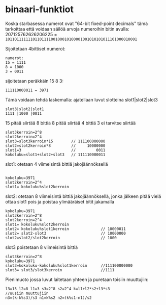 # binaari-funktiot
Koska starbasessa numerot ovat "64-bit fixed-point decimals" tämä tarkoittaa että voidaan säilöä arvoja numeroihin bitin avulla:
207125762626206225 = `1011011111110110111100100010100001001010101011101000010001`

Sijoitetaan 4bittiset numerot:
```
numerot:
15 = 1111
8 = 1000
3 = 0011
```
sijoitetaan peräkkäin 15 8 3:
```
111110000011 = 3971
```
Tämä voidaan tehdä laskemalla:
ajatellaan luvut slotteina slot1|slot2|slot3
```
slot3|slot2|slot1
1111 |1000 |0011
```
15 pitää siirtää 8 bittiä
8 pitää siirtää 4 bittiä
3 ei tarvitse siirtää
```
slot3kerroin=2^8 
slot2kerroin=2^4
slot3=slot3kerroin*15        // 111100000000
slot2=slot2kerroin*8         //     10000000
slot1=3                      //         0011
kokoluku=slot1+slot2+slot3   // 111110000011
```
slot1:
otetaan 4 viimeisintä bittiä jakojäännöksellä
```

kokoluku=3971
slot2kerroin=2^4
slot1= kokoluku%slot2kerroin

```


slot2:
otetaan 8 viimeisintä bittiä jakojäännöksellä, jonka jälkeen pitää vielä ottaa slot1 pois ja poistaa ylimääräiset bitit jakamalla
```
kokoluku=3971
slot3kerroin=2^8
slot2kerroin=2^4
slot1= kokoluku%slot2kerroin
slot2= kokoluku%slot1kerroin              // 10000011
slot2= slot2-slot3                        // 10000000
slot2=slot2/slot2kerroin                  // 1000
```
slot3 poistetaan 8 viimeisintä bittiä
```
slot3kerroin=2^8 
kokoluku=3971
slot3=kokoluku-kokoluku%slot1kerroin      //111100000000
slot3= slot3/slot3kerroin                 //1111
```

Pienimuoto jossa luvut laitetaan yhteen ja puretaan toisiin muuttujiin:
```
l3=15 l2=8 l1=3 s3=2^8 s2=2^4 k=l1+l2*s2+l3*s3
//uusiin muuttujiin
n3=(k-k%s3)/s3 n1=k%s2 n2=(k%s1-n1)/s2
```
